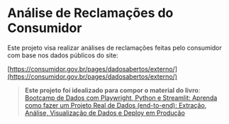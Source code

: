 # Análise de Reclamações do Consumidor

Este projeto visa realizar análises de reclamações feitas pelo consumidor com base nos dados públicos do site:

[https://consumidor.gov.br/pages/dadosabertos/externo/](https://consumidor.gov.br/pages/dadosabertos/externo/)

> **Este projeto foi idealizado para compor o material do livro**: [Bootcamp de Dados com Playwright, Python e Streamlit: Aprenda como fazer um Projeto Real de Dados (end-to-end): Extração, Análise, Visualização de Dados e Deploy em Produção](https://www.amazon.com.br/dp/B0DLNC9QXT)
